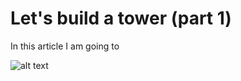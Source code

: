 # Let's build a tower (part 1)

In this article I am going to 

![alt text](https://github.com/groovy-sky/azure/blob/master/images/ansible-tower/resource_group.png)

